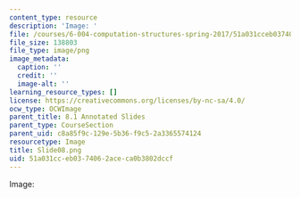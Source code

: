 ```yaml
---
content_type: resource
description: 'Image: '
file: /courses/6-004-computation-structures-spring-2017/51a031cceb0374062aceca0b3802dccf_Slide08.png
file_size: 138803
file_type: image/png
image_metadata:
  caption: ''
  credit: ''
  image-alt: ''
learning_resource_types: []
license: https://creativecommons.org/licenses/by-nc-sa/4.0/
ocw_type: OCWImage
parent_title: 8.1 Annotated Slides
parent_type: CourseSection
parent_uid: c8a85f9c-129e-5b36-f9c5-2a3365574124
resourcetype: Image
title: Slide08.png
uid: 51a031cc-eb03-7406-2ace-ca0b3802dccf
---
```

Image: 